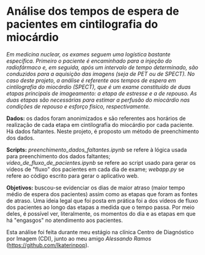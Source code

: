 # Análise dos tempos de espera de pacientes em cintilografia do miocárdio

*Em medicina nuclear, os exames seguem uma logística bastante específica. Primeiro o paciente é encaminhado para a injeção do radiofármaco e, em seguida, após um intervalo de tempo determinado, são conduzidos para a aquisição das imagens (seja de PET ou de SPECT). No caso deste projeto, a análise é referente aos tempos de espera em cintilografia do miocárdio (SPECT), que é um exame constituído de duas etapas principais de imageamento: a etapa de estresse e a de repouso. As duas etapas são necessárias para estimar a perfusão do miocárdio nas condições de repouso e esforço físico, respectivamente.*

**Dados:** os dados foram anonimizados e são referentes aos horários de realização de cada etapa em cintilografia do miocárdio por cada paciente. Há dados faltantes. Neste projeto, é proposto um método de preenchimento dos dados.

**Scripts:** *preenchimento_dados_faltantes.ipynb* se refere à lógica usada para preenchimento dos dados faltantes; *video_de_fluxo_de_pacientes.ipynb* se refere ao script usado para gerar os vídeos de "fluxo" dos pacientes em cada dia de exame; *webapp.py* se refere ao código escrito para gerar o aplicativo web.

**Objetivos:** buscou-se evidenciar os dias de maior atraso (maior tempo médio de espera dos pacientes) assim como as etapas que foram as fontes de atraso. Uma ideia legal que foi posta em prática foi a dos vídeos de fluxo dos pacientes ao longo das etapas a medida que o tempo passa. Por meio deles, é possível ver, literalmente, os momentos do dia e as etapas em que há "engasgos" no atendimento aos pacientes.

Esta análise foi feita durante meu estágio na clínica Centro de Diagnóstico por Imagem (CDI), junto ao meu amigo *Alessando Ramos* (https://github.com/Ikaterinpop).
